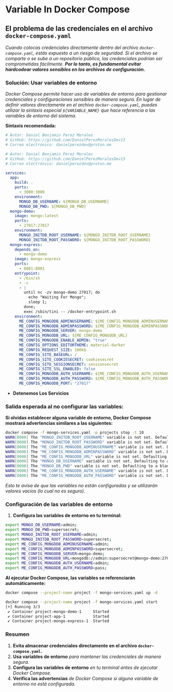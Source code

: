 <!-- Autor: Daniel Benjamin Perez Morales -->
<!-- GitHub: https://github.com/DanielPerezMoralesDev13 -->
<!-- Correo electrónico: danielperezdev@proton.me -->

# **Variable In Docker Compose**

## **El problema de las credenciales en el archivo `docker-compose.yaml`**

*Cuando colocas credenciales directamente dentro del archivo `docker-compose.yaml`, estás expuesto a un riesgo de seguridad. Si el archivo se comparte o se sube a un repositorio público, las credenciales podrían ser comprometidas fácilmente. **Por lo tanto, es fundamental evitar hardcodear valores sensibles en los archivos de configuración.***

### **Solución: Usar variables de entorno**

*Docker Compose permite hacer uso de variables de entorno para gestionar credenciales y configuraciones sensibles de manera segura. En lugar de definir valores directamente en el archivo `docker-compose.yaml`, puedes utilizar la sintaxis especial `${VARIABLE_NAME}` que hace referencia a las variables de entorno del sistema.*

**Sintaxis recomendada:**

```yaml
# Autor: Daniel Benjamin Perez Morales
# GitHub: https://github.com/DanielPerezMoralesDev13
# Correo electrónico: danielperezdev@proton.me

# Autor: Daniel Benjamin Perez Morales
# GitHub: https://github.com/DanielPerezMoralesDev13
# Correo electrónico: danielperezdev@proton.me

services:
  app:
    build: .
    ports:
      - 3000:3000
    environment:
      MONGO_DB_USERNAME: ${MONGO_DB_USERNAME}
      MONGO_DB_PWD: ${MONGO_DB_PWD}
  mongo-demo:
    image: mongo:latest
    ports:
      - 27017:27017
    environment:
      MONGO_INITDB_ROOT_USERNAME: ${MONGO_INITDB_ROOT_USERNAME}
      MONGO_INITDB_ROOT_PASSWORD: ${MONGO_INITDB_ROOT_PASSWORD}
  mongo-express:
    depends_on:
      - mongo-demo
    image: mongo-express
    ports:
      - 8081:8081
    entrypoint:
      - /bin/sh
      - -c
      - |
        until nc -zv mongo-demo 27017; do
          echo "Waiting For Mongo";
          sleep 1;
        done;
        exec /sbin/tini -- /docker-entrypoint.sh
    environment:
      ME_CONFIG_MONGODB_ADMINUSERNAME: ${ME_CONFIG_MONGODB_ADMINUSERNAME}
      ME_CONFIG_MONGODB_ADMINPASSWORD: ${ME_CONFIG_MONGODB_ADMINPASSWORD}
      ME_CONFIG_MONGODB_SERVER: mongo-demo
      ME_CONFIG_MONGODB_URL: ${ME_CONFIG_MONGODB_URL}
      ME_CONFIG_MONGODB_ENABLE_ADMIN: "true"
      ME_CONFIG_OPTIONS_EDITORTHEME: material-darker
      ME_CONFIG_REQUEST_SIZE: 100kb
      ME_CONFIG_SITE_BASEURL: /
      ME_CONFIG_SITE_COOKIESECRET: cookiesecret
      ME_CONFIG_SITE_SESSIONSECRET: sessionsecret
      ME_CONFIG_SITE_SSL_ENABLED: false
      ME_CONFIG_MONGODB_AUTH_USERNAME: ${ME_CONFIG_MONGODB_AUTH_USERNAME}
      ME_CONFIG_MONGODB_AUTH_PASSWORD: ${ME_CONFIG_MONGODB_AUTH_PASSWORD}
      ME_CONFIG_MONGODB_PORT: "27017"
```

- **Detenemos Los Servicios**

### **Salida esperada al no configurar las variables:**

**Si olvidas establecer alguna variable de entorno, Docker Compose mostrará advertencias similares a las siguientes:**

```bash
docker compose -f mongo-services.yaml -p projects stop -t 10
WARN[0000] The "MONGO_INITDB_ROOT_USERNAME" variable is not set. Defaulting to a blank string.
WARN[0000] The "MONGO_INITDB_ROOT_PASSWORD" variable is not set. Defaulting to a blank string.
WARN[0000] The "ME_CONFIG_MONGODB_ADMINUSERNAME" variable is not set. Defaulting to a blank string.
WARN[0000] The "ME_CONFIG_MONGODB_ADMINPASSWORD" variable is not set. Defaulting to a blank string.
WARN[0000] The "ME_CONFIG_MONGODB_URL" variable is not set. Defaulting to a blank string.
WARN[0000] The "MONGO_DB_USERNAME" variable is not set. Defaulting to a blank string.
WARN[0000] The "MONGO_DB_PWD" variable is not set. Defaulting to a blank string.
WARN[0000] The "ME_CONFIG_MONGODB_AUTH_USERNAME" variable is not set. Defaulting to a blank string.
WARN[0000] The "ME_CONFIG_MONGODB_AUTH_PASSWORD" variable is not set. Defaulting to a blank string.
```

*Esto te avisa de que las variables no están configuradas y se utilizarán valores vacíos (lo cual no es seguro).*

### **Configuración de las variables de entorno**

1. **Configura las variables de entorno en tu terminal:**

```bash
export MONGO_DB_USERNAME=admin;
export MONGO_DB_PWD=supersecret;
export MONGO_INITDB_ROOT_USERNAME=admin;
export MONGO_INITDB_ROOT_PASSWORD=supersecret;
export ME_CONFIG_MONGODB_ADMINUSERNAME=admin;
export ME_CONFIG_MONGODB_ADMINPASSWORD=supersecret;
export ME_CONFIG_MONGODB_SERVER=mongo-demo;
export ME_CONFIG_MONGODB_URL=mongodb://admin:supersecret@mongo-demo:27017/;
export ME_CONFIG_MONGODB_AUTH_USERNAME=admin;
export ME_CONFIG_MONGODB_AUTH_PASSWORD=pass;
```

**Al ejecutar Docker Compose, las variables se referenciarán automáticamente:**

```bash
docker compose --project-name project -f mongo-services.yaml up -d
```

```bash
docker compose --project-name project -f mongo-services.yaml start
[+] Running 3/3
 ✔ Container project-mongo-demo-1     Started                                                                                    0.5s
 ✔ Container project-app-1            Started                                                                                    0.5s
 ✔ Container project-mongo-express-1  Started                                                                                    0.4s
```

### **Resumen**

1. **Evita almacenar credenciales directamente en el archivo `docker-compose.yaml`.**
2. **Usa variables de entorno** *para mantener las credenciales de manera segura.*
3. **Configura las variables de entorno** *en tu terminal antes de ejecutar Docker Compose.*
4. **Verifica las advertencias** *de Docker Compose si alguna variable de entorno no está configurada.*
